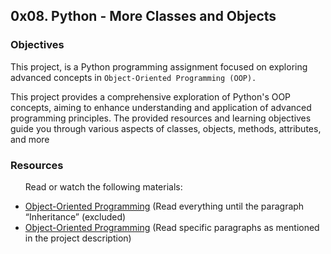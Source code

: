 <h2>0x08. Python - More Classes and Objects</h2>

<h3>Objectives</h3>
<p>This project, is a Python programming assignment focused on exploring advanced concepts in <code>Object-Oriented Programming (OOP).</code></p>
<p>This project provides a comprehensive exploration of Python's OOP concepts, aiming to enhance understanding and application of advanced programming principles. The provided resources and learning objectives guide you through various aspects of classes, objects, methods, attributes, and more</p>

<h3>Resources</h3>
<ul>Read or watch the following materials:</ul>
<ul>
<li><a href="https://python.swaroopch.com/oop.html">Object-Oriented Programming</a> (Read everything until the paragraph “Inheritance” (excluded)</li>
<li><a href="https://python-course.eu/oop/object-oriented-programming.php">Object-Oriented Programming</a> (Read specific paragraphs as mentioned in the project description)</li>
</ul>
